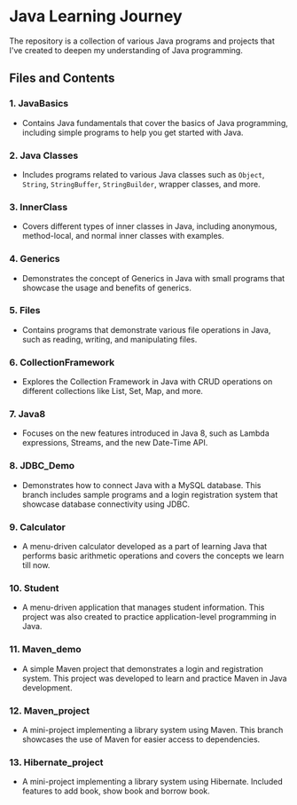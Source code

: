 # Java Learning Journey

The repository is a collection of various Java programs and projects that I've created to deepen my understanding of Java programming.

## Files and Contents

### 1. **JavaBasics**
   - Contains Java fundamentals that cover the basics of Java programming, including simple programs to help you get started with Java.

### 2. **Java Classes**
   - Includes programs related to various Java classes such as `Object`, `String`, `StringBuffer`, `StringBuilder`, wrapper classes, and more.

### 3. **InnerClass**
   - Covers different types of inner classes in Java, including anonymous, method-local, and normal inner classes with examples.

### 4. **Generics**
   - Demonstrates the concept of Generics in Java with small programs that showcase the usage and benefits of generics.

### 5. **Files**
   - Contains programs that demonstrate various file operations in Java, such as reading, writing, and manipulating files.

### 6. **CollectionFramework**
   - Explores the Collection Framework in Java with CRUD operations on different collections like List, Set, Map, and more.

### 7. **Java8**
   - Focuses on the new features introduced in Java 8, such as Lambda expressions, Streams, and the new Date-Time API.

### 8. **JDBC_Demo**
   - Demonstrates how to connect Java with a MySQL database. This branch includes sample programs and a login registration system that showcase database connectivity using JDBC.

### 9. **Calculator**
   - A menu-driven calculator developed as a part of learning Java that performs basic arithmetic operations and covers the concepts we learn till now.

### 10. **Student**
   - A menu-driven application that manages student information. This project was also created to practice application-level programming in Java.

### 11. **Maven_demo**
   - A simple Maven project that demonstrates a login and registration system. This project was developed to learn and practice Maven in Java development.

### 12. **Maven_project**
   - A mini-project implementing a library system using Maven. This branch showcases the use of Maven for easier access to dependencies.

### 13. **Hibernate_project**
   - A mini-project implementing a library system using Hibernate. Included features to add book, show book and borrow book.
